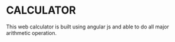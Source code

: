# CALCULATOR
This web calculator is built using angular js and able to do all major arithmetic operation. 

